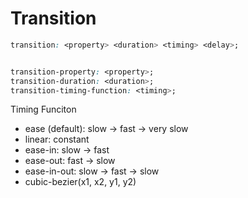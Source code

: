 # Transition
```css
transition: <property> <duration> <timing> <delay>;


transition-property: <property>;
transition-duration: <duration>;
transition-timing-function: <timing>;
```

Timing Funciton
* ease (default): slow -> fast -> very slow
* linear: constant
* ease-in: slow -> fast
* ease-out: fast -> slow
* ease-in-out: slow -> fast -> slow
* cubic-bezier(x1, x2, y1, y2)
